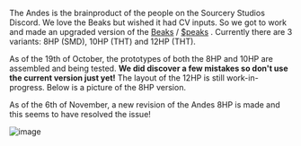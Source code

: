 The Andes is the brainproduct of the people on the Sourcery Studios Discord. We love the Beaks but wished it had CV inputs. 
So we got to work and made an upgraded version of the [Beaks](https://github.com/SourceryOne/Beaks) / [$peaks](https://github.com/matias-levy/peaks) . Currently there are 3 variants: 8HP (SMD), 10HP (THT) and 12HP (THT). 

As of the 19th of October, the prototypes of both the 8HP and 10HP are assembled and being tested. **We did discover a few mistakes so don't use the current version just yet!**
The layout of the 12HP is still work-in-progress. 
Below is a picture of the 8HP version.

As of the 6th of November, a new revision of the Andes 8HP is made and this seems to have resolved the issue!

![image](https://github.com/user-attachments/assets/674d43fb-ff0f-4d68-81c7-24f099ce9fd2)
